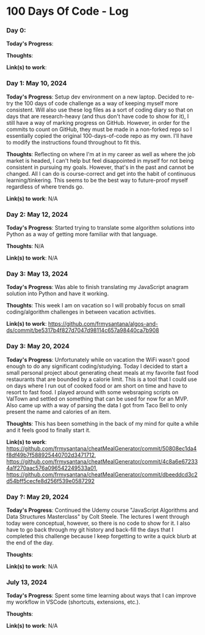 # 100 Days Of Code - Log

### Day 0:

**Today's Progress**:

**Thoughts**:

**Link(s) to work**:

### Day 1: May 10, 2024

**Today's Progress**: Setup dev environment on a new laptop. Decided to re-try the 100 days of code challenge as a way of keeping myself more consistent. Will also use these log files as a sort of coding diary so that on days that are research-heavy (and thus don't have code to show for it), I still have a way of marking progress on GitHub. However, in order for the commits to count on GitHub, they must be made in a non-forked repo so I essentially copied the original 100-days-of-code repo as my own. I'll have to modify the instructions found throughout to fit this.

**Thoughts**: Reflecting on where I'm at in my career as well as where the job market is headed, I can't help but feel disappointed in myself for not being consistent in pursuing my goals. However, that's in the past and cannot be changed. All I can do is course-correct and get into the habit of continuous learning/tinkering. This seems to be the best way to future-proof myself regardless of where trends go.

**Link(s) to work**: N/A

### Day 2: May 12, 2024

**Today's Progress**: Started trying to translate some algorithm solutions into Python as a way of getting more familiar with that language.

**Thoughts**: N/A

**Link(s) to work**: N/A

### Day 3: May 13, 2024

**Today's Progress**: Was able to finish translating my JavaScript anagram solution into Python and have it working.

**Thoughts**: This week I am on vacation so I will probably focus on small coding/algorithm challenges in between vacation activities.

**Link(s) to work**: https://github.com/frmysantana/algos-and-ds/commit/be5317b4f827d7047d98114c657a98440ca7b908

### Day 3: May 20, 2024

**Today's Progress**: Unfortunately while on vacation the WiFi wasn't good enough to do any significant coding/studying. Today I decided to start a small personal project about generating cheat meals at my favorite fast food restaurants that are bounded by a calorie limit. This is a tool that I could use on days where I run out of cooked food or am short on time and have to resort to fast food. I played around with some websraping scripts on ValTown and settled on something that can be used for now for an MVP. Also came up with a way of parsing the data I got from Taco Bell to only present the name and calories of an item.

**Thoughts**: This has been something in the back of my mind for quite a while and it feels good to finally start it.

**Link(s) to work**: https://github.com/frmysantana/cheatMealGenerator/commit/50808ec1da4f8df49b7f588925440702d3471712, https://github.com/frmysantana/cheatMealGenerator/commit/4c8a6e672334a1f270aac576a096542249533a01, https://github.com/frmysantana/cheatMealGenerator/commit/dbeeddcd3c2d54bff5cecfe8d256f539e0587292

### Day ?: May 29, 2024

**Today's Progress**: Continued the Udemy course "JavaScript Algorithms and Data Structures Masterclass" by Colt Steele. The lectures I went through today were conceptual, however, so there is no code to show for it. I also have to go back through my git history and back-fill the days that I completed this challenge because I keep forgetting to write a quick blurb at the end of the day.

**Thoughts**: 

**Link(s) to work**: N/A

### July 13, 2024

**Today's Progress**: Spent some time learning about ways that I can improve my workflow in VSCode (shortcuts, extensions, etc.).

**Thoughts**: 

**Link(s) to work**: N/A